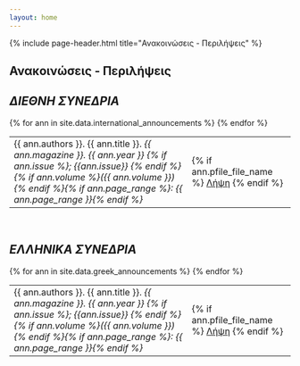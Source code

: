 ```yaml
---
layout: home
---
```


<div class="container">

  {% include page-header.html title="Ανακοινώσεις - Περιλήψεις" %}

  <div class="article">
    <h2>Ανακοινώσεις - Περιλήψεις</h2>
    <h2><em>ΔΙΕΘΝΗ ΣΥΝΕΔΡΙΑ</em></h2>
      <table class="table table-striped">
        {% for ann in site.data.international_announcements %}
          <tr>
            <td>
              {{ ann.authors }}. {{ ann.title }}. <i>{{ ann.magazine }}. {{ ann.year }} {% if ann.issue %}; {{ann.issue}} {% endif %} {% if ann.volume %}({{ ann.volume }}) {% endif %}{% if ann.page_range %}: {{ ann.page_range }}{% endif %}</i>
            </td>
            <td>
              {% if ann.pfile_file_name %}
                <span class="label label-success">
                  <a href="{{ site.baseurl }}/assets/publications/announcements/{{ ann.pfile_file_name }}">Λήψη</a>
                </span>
              {% endif %}
            </td>
          </tr>
        {% endfor %}
      </table> 
    <br>
    <h2><em>ΕΛΛΗΝΙΚΑ ΣΥΝΕΔΡΙΑ</em></h2>
      <table class="table table-striped">
        {% for ann in site.data.greek_announcements %}
          <tr>
            <td>
              {{ ann.authors }}. {{ ann.title }}. <i>{{ ann.magazine }}. {{ ann.year }} {% if ann.issue %}; {{ann.issue}} {% endif %} {% if ann.volume %}({{ ann.volume }}) {% endif %}{% if ann.page_range %}: {{ ann.page_range }}{% endif %}</i>
            </td>
            <td>
              {% if ann.pfile_file_name %}
                <span class="label label-success">
                  <a href="{{ site.baseurl }}/assets/publications/announcements/{{ ann.pfile_file_name }}">Λήψη</a>
                </span>
              {% endif %}
            </td>
          </tr>
        {% endfor %}
      </table>
    <br>
  </div>
</div>
